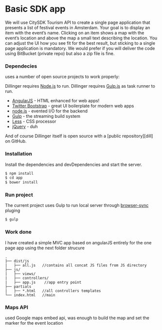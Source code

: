 # Basic SDK app

We will use CitySDK Tourism API to create a single page application that presents a list of festival events in Amsterdam. Your goal is to display an item with the event’s name. Clicking on an item shows a map with the event’s location and above the map a small text describing the location. You can adjust the UI how you see fit for the best result, but sticking to a single page application is mandatory. We would prefer if you will deliver the code using BitBucket (private repo) but also a zip file is fine.

### Dependecies

uses a number of open source projects to work properly:

Dillinger requires [Node.js](https://nodejs.org/)  to run.
Dillinger requires [Gulp.js](http://gulpjs.com/) as task runner to run.

* [AngularJS] - HTML enhanced for web apps!
* [Twitter Bootstrap] - great UI boilerplate for modern web apps
* [node.js] - evented I/O for the backend
* [Gulp] - the streaming build system
* [Less] - CSS processor
* [jQuery] - duh

And of course Dillinger itself is open source with a [public repository][dill]
 on GitHub.

### Installation

Install the dependencies and devDependencies and start the server.

```sh
$ npm install
$ cd app
$ bower install
```

### Run project

The current project uses Gulp to run local server through [browser-sync](https://www.browsersync.io/docs/gulp) pluging

```sh
$ gulp
```

### Work done

I have created a simple MVC app based on angularJS entirely for the one page app using the next folder strucure

```
.
├── dist/js
|   ├── all.js   //contains all concat JS files from JS directory
├── js/
|   ├── views/
|   ├── controllers/
|   ├── app.js    //app entry point
├── partials
|   ├── *.html   //all controllers templates
└── index.html   //main

```

### Maps API

used Google maps embed api, was enough to build the map and set the marker for the event location


   [markdown-it]: <https://github.com/markdown-it/markdown-it>
   [node.js]: <http://nodejs.org>
   [Twitter Bootstrap]: <http://twitter.github.com/bootstrap/>
   [jQuery]: <http://jquery.com>
   [AngularJS]: <http://angularjs.org>
   [Gulp]: <http://gulpjs.com>
   [Less]: <http://lesscss.org/>
